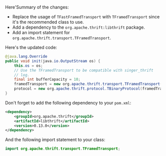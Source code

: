 Here'Summary of the changes:

* Replace the usage of `TFastFramedTransport` with `TFramedTransport` since it's the recommended class to use.
* Add a dependency to the `org.apache.thrift:libthrift` package.
* Add an import statement for `org.apache.thrift.transport.TFramedTransport`.

Here's the updated code:

```java
@java.lang.Override
public void init(java.io.OutputStream os) {
    this.os = os;
    // Use the TFramedTransport to be compatible with singer_thrift
    // log.
    final int bufferCapacity = 10;
    framedTransport = new org.apache.thrift.transport.TFramedTransport(new org.apache.thrift.transport.TIOStreamTransport(os), bufferCapacity);
    protocol = new org.apache.thrift.protocol.TBinaryProtocol(framedTransport);
}
```

Don't forget to add the following dependency to your `pom.xml`:

```xml
<dependency>
    <groupId>org.apache.thrift</groupId>
    <artifactId>libthrift</artifactId>
    <version>0.13.0</version>
</dependency>
```

And the following import statement to your class:

```java
import org.apache.thrift.transport.TFramedTransport;
```